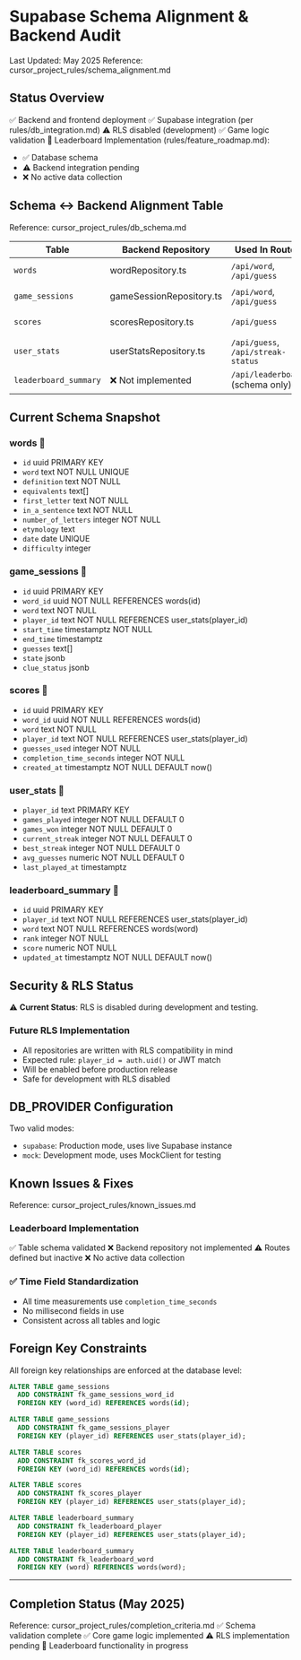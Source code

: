 # Supabase Schema Alignment & Backend Audit

Last Updated: May 2025
Reference: cursor_project_rules/schema_alignment.md

## Status Overview
✅ Backend and frontend deployment
✅ Supabase integration (per rules/db_integration.md)
⚠️ RLS disabled (development)
✅ Game logic validation
🚧 Leaderboard Implementation (rules/feature_roadmap.md):
  - ✅ Database schema
  - ⚠️ Backend integration pending
  - ❌ No active data collection

## Schema ↔ Backend Alignment Table
Reference: cursor_project_rules/db_schema.md

| Table | Backend Repository | Used In Routes | Status |
|-------|-------------------|----------------|---------|
| `words` | wordRepository.ts | `/api/word`, `/api/guess` | ✅ Complete |
| `game_sessions` | gameSessionRepository.ts | `/api/word`, `/api/guess` | ✅ Complete |
| `scores` | scoresRepository.ts | `/api/guess` | ✅ Complete |
| `user_stats` | userStatsRepository.ts | `/api/guess`, `/api/streak-status` | ✅ Complete |
| `leaderboard_summary` | ❌ Not implemented | `/api/leaderboard` (schema only) | 🚧 Pending |

## Current Schema Snapshot

### words 🔑
- `id` uuid PRIMARY KEY
- `word` text NOT NULL UNIQUE
- `definition` text NOT NULL
- `equivalents` text[]
- `first_letter` text NOT NULL
- `in_a_sentence` text NOT NULL
- `number_of_letters` integer NOT NULL
- `etymology` text
- `date` date UNIQUE
- `difficulty` integer

### game_sessions 🔑
- `id` uuid PRIMARY KEY
- `word_id` uuid NOT NULL REFERENCES words(id)
- `word` text NOT NULL
- `player_id` text NOT NULL REFERENCES user_stats(player_id)
- `start_time` timestamptz NOT NULL
- `end_time` timestamptz
- `guesses` text[]
- `state` jsonb
- `clue_status` jsonb

### scores 🔑
- `id` uuid PRIMARY KEY
- `word_id` uuid NOT NULL REFERENCES words(id)
- `word` text NOT NULL
- `player_id` text NOT NULL REFERENCES user_stats(player_id)
- `guesses_used` integer NOT NULL
- `completion_time_seconds` integer NOT NULL
- `created_at` timestamptz NOT NULL DEFAULT now()

### user_stats 🔑
- `player_id` text PRIMARY KEY
- `games_played` integer NOT NULL DEFAULT 0
- `games_won` integer NOT NULL DEFAULT 0
- `current_streak` integer NOT NULL DEFAULT 0
- `best_streak` integer NOT NULL DEFAULT 0
- `avg_guesses` numeric NOT NULL DEFAULT 0
- `last_played_at` timestamptz

### leaderboard_summary 🔑
- `id` uuid PRIMARY KEY
- `player_id` text NOT NULL REFERENCES user_stats(player_id)
- `word` text NOT NULL REFERENCES words(word)
- `rank` integer NOT NULL
- `score` numeric NOT NULL
- `updated_at` timestamptz NOT NULL DEFAULT now()

## Security & RLS Status

⚠️ **Current Status**: RLS is disabled during development and testing.

### Future RLS Implementation
- All repositories are written with RLS compatibility in mind
- Expected rule: `player_id = auth.uid()` or JWT match
- Will be enabled before production release
- Safe for development with RLS disabled

## DB_PROVIDER Configuration

Two valid modes:
- `supabase`: Production mode, uses live Supabase instance
- `mock`: Development mode, uses MockClient for testing

## Known Issues & Fixes
Reference: cursor_project_rules/known_issues.md

### Leaderboard Implementation
✅ Table schema validated
❌ Backend repository not implemented
⚠️ Routes defined but inactive
❌ No active data collection

### ✅ Time Field Standardization
- All time measurements use `completion_time_seconds`
- No millisecond fields in use
- Consistent across all tables and logic

## Foreign Key Constraints

All foreign key relationships are enforced at the database level:

```sql
ALTER TABLE game_sessions
  ADD CONSTRAINT fk_game_sessions_word_id
  FOREIGN KEY (word_id) REFERENCES words(id);

ALTER TABLE game_sessions
  ADD CONSTRAINT fk_game_sessions_player
  FOREIGN KEY (player_id) REFERENCES user_stats(player_id);

ALTER TABLE scores
  ADD CONSTRAINT fk_scores_word_id
  FOREIGN KEY (word_id) REFERENCES words(id);

ALTER TABLE scores
  ADD CONSTRAINT fk_scores_player
  FOREIGN KEY (player_id) REFERENCES user_stats(player_id);

ALTER TABLE leaderboard_summary
  ADD CONSTRAINT fk_leaderboard_player
  FOREIGN KEY (player_id) REFERENCES user_stats(player_id);

ALTER TABLE leaderboard_summary
  ADD CONSTRAINT fk_leaderboard_word
  FOREIGN KEY (word) REFERENCES words(word);
```

---
## Completion Status (May 2025)
Reference: cursor_project_rules/completion_criteria.md
✅ Schema validation complete
✅ Core game logic implemented
⚠️ RLS implementation pending
🚧 Leaderboard functionality in progress
